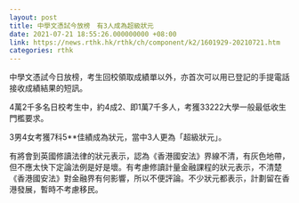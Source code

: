 ```yaml
---
layout: post
title: 中學文憑試今放榜　有3人成為超級狀元
date: 2021-07-21 18:55:26.000000000 +08:00
link: https://news.rthk.hk/rthk/ch/component/k2/1601929-20210721.htm
categories: rthk
---
```


中學文憑試今日放榜，考生回校領取成績單以外，亦首次可以用已登記的手提電話接收成績結果的短訊。

4萬2千多名日校考生中，約4成2、即1萬7千多人，考獲33222大學一般最低收生門檻要求。

3男4女考獲7科5**佳績成為狀元，當中3人更為「超級狀元」。

有將會到英國修讀法律的狀元表示，認為《香港國安法》界線不清，有灰色地帶，但不應太快下定論法例是好是壞。有考慮修讀計量金融課程的狀元表示，不清楚《香港國安法》對金融界有何影響，所以不便評論。不少狀元都表示，計劃留在香港發展，暫時不考慮移民。
